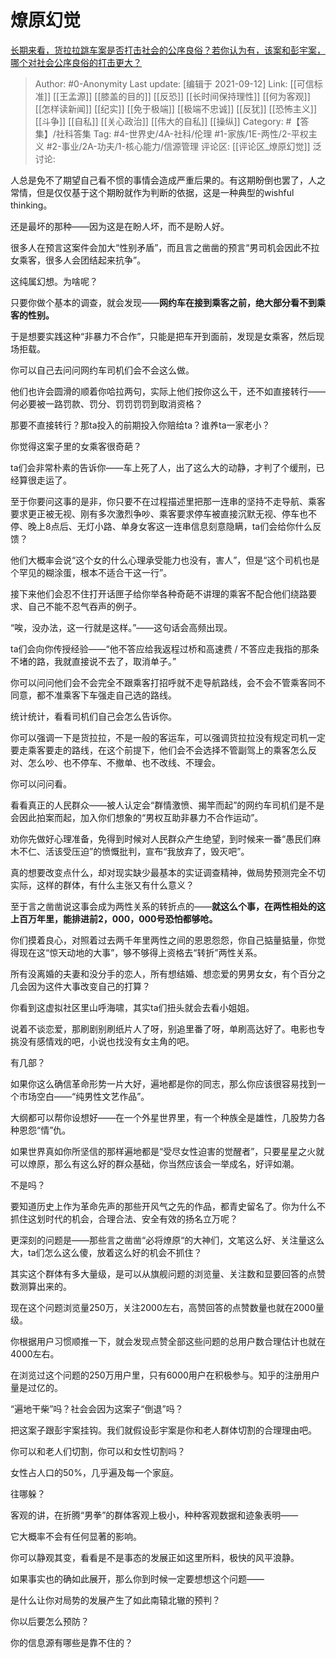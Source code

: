# 燎原幻觉
[长期来看，货拉拉跳车案是否打击社会的公序良俗？若你认为有，该案和彭宇案，哪个对社会公序良俗的打击更大？](https://www.zhihu.com/question/448183600/answer/2116020337)

> Author: #0-Anonymity
> Last update: [编辑于 2021-09-12]
> Link: [[可信标准]] [[王孟源]] [[膝盖的目的]] [[反恐]] [[长时间保持理性]] [[何为客观]] [[怎样读新闻]] [[纪实]] [[免于极端]] [[极端不忠诚]] [[反犹]] [[恐怖主义]] [[斗争]] [[自私]] [[关心政治]] [[伟大的自私]] [[操纵]]
> Category: #【答集】/社科答集
> Tag: #4-世界史/4A-社科/伦理 #1-家族/1E-两性/2-平权主义 #2-事业/2A-功夫/1-核心能力/信源管理
> 评论区: [[评论区_燎原幻觉]]
> 泛讨论:

人总是免不了期望自己看不惯的事情会造成严重后果的。有这期盼倒也罢了，人之常情，但是仅仅基于这个期盼就作为判断的依据，这是一种典型的wishful thinking。

还是最坏的那种——因为这是在盼人坏，而不是盼人好。

很多人在预言这案件会加大“性别矛盾”，而且言之凿凿的预言“男司机会因此不拉女乘客，很多人会团结起来抗争”。

这纯属幻想。为啥呢？

只要你做个基本的调查，就会发现——**网约车在接到乘客之前，绝大部分看不到乘客的性别。**

于是想要实践这种“非暴力不合作”，只能是把车开到面前，发现是女乘客，然后现场拒载。

你可以自己去问问网约车司机们会不会这么做。

他们也许会圆滑的顺着你哈拉两句，实际上他们按你这么干，还不如直接转行——何必要被一路罚款、罚分、罚罚罚罚到取消资格？

那要不直接转行？那ta投入的前期投入你赔给ta？谁养ta一家老小？

你觉得这案子里的女乘客很奇葩？

ta们会非常朴素的告诉你——车上死了人，出了这么大的动静，才判了个缓刑，已经算很走运了。

至于你要问这事的是非，你只要不在过程描述里把那一连串的坚持不走导航、乘客要求更正被无视、刚有多次激烈争吵、乘客要求停车被直接沉默无视、停车也不停、晚上8点后、无灯小路、单身女客这一连串信息刻意隐瞒，ta们会给你什么反馈？

他们大概率会说“这个女的什么心理承受能力也没有，害人”，但是“这个司机也是个罕见的糊涂蛋，根本不适合干这一行”。

接下来他们会忍不住打开话匣子给你举各种奇葩不讲理的乘客不配合他们绕路要求、自己不能不忍气吞声的例子。

“唉，没办法，这一行就是这样。”——这句话会高频出现。

ta们会向你传授经验——“他不答应给我返程过桥和高速费 / 不答应走我指的那条不堵的路，我就直接说不去了，取消单子。”

你可以问问他们会不会完全不跟乘客打招呼就不走导航路线，会不会不管乘客同不同意，都不准乘客下车强走自己选的路线。

统计统计，看看司机们自己会怎么告诉你。

你可以强调一下是货拉拉，不是一般的客运车，可以强调货拉拉没有规定司机一定要走乘客要走的路线，在这个前提下，他们会不会选择不管副驾上的乘客怎么反对、怎么吵、也不停车、不撤单、也不改线、不理会。

你可以问问看。

看看真正的人民群众——被人认定会“群情激愤、揭竿而起”的网约车司机们是不是会因此拍案而起，加入你们想象的“男权互助非暴力不合作运动”。

劝你先做好心理准备，免得到时候对人民群众产生绝望，到时候来一番“愚民们麻木不仁、活该受压迫”的愤慨批判，宣布“我放弃了，毁灭吧”。

真的想要改变点什么，却对现实缺少最基本的实证调查精神，做局势预测完全不切实际，这样的群体，有什么主张又有什么意义？

至于言之凿凿说这事会成为两性关系的转折点的——**就这么个事，在两性相处的这上百万年里，能排进前2，000，000号恐怕都够呛。**

你们摸着良心，对照着过去两千年里两性之间的恩恩怨怨，你自己掂量掂量，你觉得现在这“惊天动地的大事”，够不够得上资格去“转折”两性关系。

所有没离婚的夫妻和没分手的恋人，所有想结婚、想恋爱的男男女女，有个百分之几会因为这件大事改变自己的打算？

你看到这虚拟社区里山呼海啸，其实ta们扭头就会去看小姐姐。

说着不谈恋爱，那刷剧别刷纸片人了呀，别追里番了呀，单刷高达好了。电影也专挑没有感情戏的吧，小说也找没有女主角的吧。

有几部？

如果你这么确信革命形势一片大好，遍地都是你的同志，那么你应该很容易找到一个市场空白——“纯男性文艺作品”。

大纲都可以帮你设想好——在一个外星世界里，有一个种族全是雄性，几股势力各种恩怨“情”仇。

如果世界真如你所坚信的那样遍地都是“受尽女性迫害的觉醒者”，只要星星之火就可以燎原，那么有这么好的群众基础，你当然应该会一举成名，好评如潮。

不是吗？

要知道历史上作为革命先声的那些开风气之先的作品，都青史留名了。你为什么不抓住这划时代的机会，合理合法、安全有效的扬名立万呢？

更深刻的问题是——那些言之凿凿“必将燎原“的大神们，文笔这么好、关注量这么大，ta们怎么这么傻，放着这么好的机会不抓住？

其实这个群体有多大量级，是可以从旗舰问题的浏览量、关注数和显要回答的点赞数测算出来的。

现在这个问题浏览量250万，关注2000左右，高赞回答的点赞数量也就在2000量级。

你根据用户习惯顺推一下，就会发现点赞全部这些问题的总用户数合理估计也就在4000左右。

在浏览过这个问题的250万用户里，只有6000用户在积极参与。知乎的注册用户量是过亿的。

“遍地干柴”吗？社会会因为这案子“倒退”吗？

把这案子跟彭宇案挂钩。我们就假设彭宇案是你和老人群体切割的合理理由吧。

你可以和老人们切割，你可以和女性切割吗？

女性占人口的50%，几乎遍及每一个家庭。

往哪躲？

客观的讲，在折腾“男拳”的群体客观上极小，种种客观数据和迹象表明——

它大概率不会有任何显著的影响。

你可以静观其变，看看是不是事态的发展正如这里所料，极快的风平浪静。

如果事实也的确如此展开，那么你到时候一定要想想这个问题——

是什么让你对局势的发展产生了如此南辕北辙的预判？

你以后要怎么预防？

你的信息源有哪些是靠不住的？
